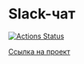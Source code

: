 # Slack-чат
[![Actions Status](https://github.com/tarasovem/frontend-project-12/workflows/hexlet-check/badge.svg)](https://github.com/tarasovem/frontend-project-12/actions)

[Ссылка на проект](https://frontend-project-12-production-dd55.up.railway.app/)
